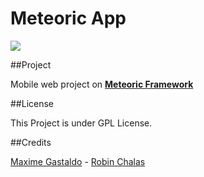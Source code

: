Meteoric App
=======
![](http://f.cl.ly/items/391y4708420P0H001k1G/meteoric.png)

##Project

Mobile web project on **[Meteoric Framework](http://meteoric.github.io/)**

##License

This Project is under GPL License.

##Credits

[Maxime Gastaldo](https://github.com/maxtor3569) - [Robin Chalas](http://chalasr.github.io)
